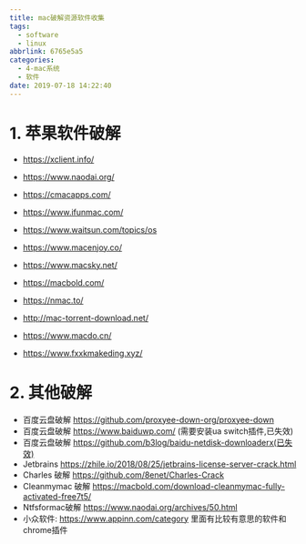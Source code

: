 ```yaml
---
title: mac破解资源软件收集
tags:
  - software
  - linux
abbrlink: 6765e5a5
categories:
  - 4-mac系统
  - 软件
date: 2019-07-18 14:22:40
---
```




# 1. 苹果软件破解

+  https://xclient.info/

+ https://www.naodai.org/

+ https://cmacapps.com/

+ https://www.ifunmac.com/

+ https://www.waitsun.com/topics/os

+ https://www.macenjoy.co/

+ https://www.macsky.net/

+ https://macbold.com/

+ https://nmac.to/

+ http://mac-torrent-download.net/

+ https://www.macdo.cn/

+ https://www.fxxkmakeding.xyz/

  <!-- more -->



# 2. 其他破解

+ 百度云盘破解 https://github.com/proxyee-down-org/proxyee-down
+ 百度云盘破解 https://www.baiduwp.com/ (需要安装ua switch插件,已失效)
+ 百度云盘破解 https://github.com/b3log/baidu-netdisk-downloaderx(已失效)
+ Jetbrains https://zhile.io/2018/08/25/jetbrains-license-server-crack.html
+ Charles 破解  https://github.com/8enet/Charles-Crack
+ Cleanmymac 破解 https://macbold.com/download-cleanmymac-fully-activated-free7t5/
+ Ntfsformac破解 https://www.naodai.org/archives/50.html
+ 小众软件: https://www.appinn.com/category   里面有比较有意思的软件和chrome插件



